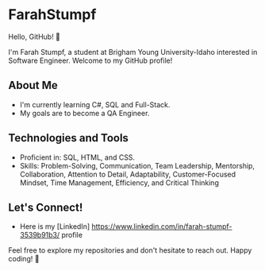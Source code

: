 # FarahStumpf

Hello, GitHub! 👋

I'm Farah Stumpf, a student at Brigham Young University-Idaho interested in Software Engineer. Welcome to my GitHub profile!

## About Me

- I'm currently learning C#, SQL and Full-Stack.
- My goals are to become a QA Engineer.

## Technologies and Tools

- Proficient in: SQL, HTML, and CSS.
- Skills: Problem-Solving, Communication, Team Leadership, Mentorship, Collaboration, Attention to Detail, Adaptability, Customer-Focused Mindset, Time Management, Efficiency, and Critical Thinking

## Let's Connect!

- Here is my [LinkedIn] https://www.linkedin.com/in/farah-stumpf-3539b91b3/ profile

Feel free to explore my repositories and don't hesitate to reach out. Happy coding! 🚀